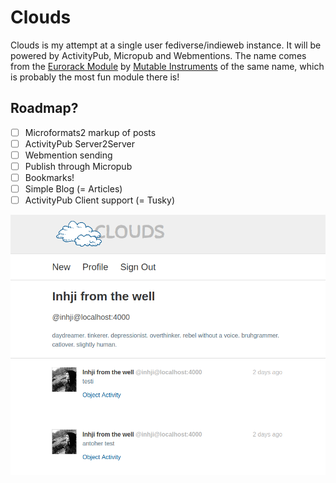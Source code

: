 # Clouds
Clouds is my attempt at a single user fediverse/indieweb instance. It will be powered by ActivityPub, Micropub and Webmentions. The name comes from the [Eurorack Module](https://mutable-instruments.net/modules/clouds/) by [Mutable Instruments](https://mutable-instruments.net/) of the same name, which is probably the most fun module there is!

## Roadmap?

- [ ] Microformats2 markup of posts
- [ ] ActivityPub Server2Server
- [ ] Webmention sending
- [ ] Publish through Micropub
- [ ] Bookmarks!
- [ ] Simple Blog (= Articles)
- [ ] ActivityPub Client support (= Tusky)

![Screenshot](clouds-screenshot.png)

